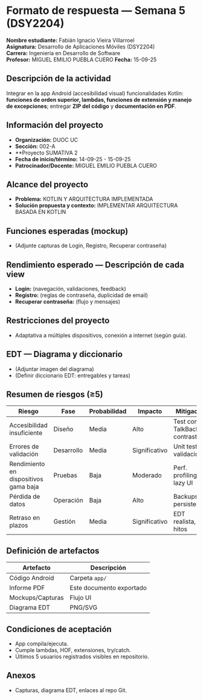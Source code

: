 # Formato de respuesta — Semana 5 (DSY2204)

**Nombre estudiante:** Fabián Ignacio Vieira Villarroel  
**Asignatura:** Desarrollo de Aplicaciones Móviles (DSY2204)  
**Carrera:** Ingeniería en Desarrollo de Software  
**Profesor:** MIGUEL EMILIO PUEBLA CUERO
**Fecha:** 15-09-25

## Descripción de la actividad
Integrar en la app Android (accesibilidad visual) funcionalidades Kotlin: **funciones de orden superior, lambdas, funciones de extensión y manejo de excepciones**; entregar **ZIP del código** y **documentación en PDF**.  

## Información del proyecto
- **Organización:** DUOC UC  
- **Sección:** 002-A 
- **Proyecto SUMATIVA 2
- **Fecha de inicio/término:** 14-09-25 - 15-09-25  
- **Patrocinador/Docente:** MIGUEL EMILIO PUEBLA CUERO

## Alcance del proyecto
- **Problema:** KOTLIN Y ARQUITECTURA IMPLEMENTADA
- **Solución propuesta y contexto:** IMPLEMENTAR ARQUITECTURA BASADA EN KOTLIN

## Funciones esperadas (mockup)
- (Adjunte capturas de Login, Registro, Recuperar contraseña)

## Rendimiento esperado — Descripción de cada view
- **Login:** (navegación, validaciones, feedback)
- **Registro:** (reglas de contraseña, duplicidad de email)
- **Recuperar contraseña:** (flujo y mensajes)

## Restricciones del proyecto
- Adaptativa a múltiples dispositivos, conexión a internet (según guía).

## EDT — Diagrama y diccionario
- (Adjuntar imagen del diagrama)
- (Definir diccionario EDT: entregables y tareas)

## Resumen de riesgos (≥5)
| Riesgo | Fase | Probabilidad | Impacto | Mitigación |
|---|---|---|---|---|
| Accesibilidad insuficiente | Diseño | Media | Alto | Test con TalkBack, contraste |
| Errores de validación | Desarrollo | Media | Significativo | Unit tests y validaciones |
| Rendimiento en dispositivos gama baja | Pruebas | Baja | Moderado | Perf. profiling, lazy UI |
| Pérdida de datos | Operación | Baja | Alto | Backups, persistencia |
| Retraso en plazos | Gestión | Media | Significativo | EDT realista, hitos |

## Definición de artefactos
| Artefacto | Descripción |
|---|---|
| Código Android | Carpeta `app/` |
| Informe PDF | Este documento exportado |
| Mockups/Capturas | Flujo UI |
| Diagrama EDT | PNG/SVG |

## Condiciones de aceptación
- App compila/ejecuta.
- Cumple lambdas, HOF, extensiones, try/catch.
- Últimos 5 usuarios registrados visibles en repositorio.

## Anexos
- Capturas, diagrama EDT, enlaces al repo Git.
